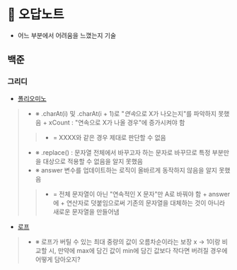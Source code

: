 # 💌 오답노트
- 어느 부분에서 어려움을 느꼈는지 기술
## 백준
### 그리디
- [폴리오미노](https://www.acmicpc.net/problem/1343)
> - ※ .charAt(i) 및 .charAt(i + 1)로 "*연속*으로 X가 나오는지"를 파악하지 못했음 + xCount : "연속으로 X가 나올 경우"에 증가시켜야 함
>> - = XXXX와 같은 경우 제대로 판단할 수 없음
> - ※ .replace() : 문자열 전체에서 바꾸고자 하는 문자로 바꾸므로 특정 부분만을 대상으로 적용할 수 없음을 알지 못했음
> - ※ answer 변수를 업데이트하는 로직이 올바르게 동작하지 않음을 알지 못했음
>> - = 전체 문자열이 아닌 "연속적인 X 문자"만 A로 바꿔야 함 + answer에 + 연산자로 덧붙임으로써 기존의 문자열을 대체하는 것이 아니라 새로운 문자열을 만들어냄

- [로프](https://www.acmicpc.net/problem/2217)
> - ※ 로프가 버틸 수 있는 최대 중량의 값이 오름차순이라는 보장 x -> 1이랑 비교할 시, 만약에 max에 담긴 값이 min에 담긴 값보다 작다면 버려질 경우에 어떻게 담아오지?
